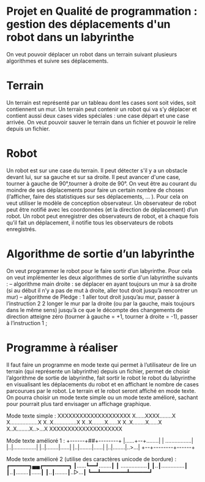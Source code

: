 # Projet en Qualité de programmation : gestion des déplacements d'un robot dans un labyrinthe
 
On veut pouvoir déplacer un robot dans un terrain suivant plusieurs algorithmes et suivre ses
déplacements.

# Terrain
Un terrain est représenté par un tableau dont les cases sont soit vides, soit contiennent un mur.
Un terrain peut contenir un robot qui va s’y déplacer et contient aussi deux cases vides spéciales :
une case départ et une case arrivée.
On veut pouvoir sauver le terrain dans un fichier et pouvoir le relire depuis un fichier.

# Robot
Un robot est sur une case du terrain. Il peut détecter s'il y a un obstacle devant lui, sur sa gauche
et sur sa droite. Il peut avancer d'une case, tourner à gauche de 90°,tourner à droite de 90°.
On veut être au courant du moindre de ses déplacements pour faire un certain nombre de choses
(l’afficher, faire des statistiques sur ses déplacements, … ). Pour cela on veut utiliser le modèle de
conception observateur. Un observateur de robot peut être notifié avec les coordonnées (et la
direction de déplacement) d’un robot. Un robot peut enregistrer des observateurs de robot, et à
chaque fois qu’il fait un déplacement, il notifie tous les observateurs de robots enregistrés.

# Algorithme de sortie d’un labyrinthe
On veut programmer le robot pour le faire sortir d’un labyrinthe. Pour cela on veut implémenter
les deux algorithmes de sortie d'un labyrinthe suivants :
– algorithme main droite : se déplacer en ayant toujours un mur à sa droite (si au début il n’y a
pas de mut à droite, aller tout droit jusqu’à rencontrer un mur)
– algorithme de Pledge :
1 aller tout droit jusqu’au mur, passer à l’instruction 2
2 longer le mur par la droite (ou par la gauche, mais toujours dans le même sens) jusqu’à ce
que le décompte des changements de direction atteigne zéro (tourner à gauche = +1,
tourner à droite = -1), passer à l’instruction 1 ;

# Programme à réaliser
Il faut faire un programme en mode texte qui permet à l’utilisateur de lire un terrain (qui
représente un labyrinthe) depuis un fichier, permet de choisir l’algorithme de sortie de labyrinthe,
fait sortir le robot le robot du labyrinthe en visualisant les déplacements du robot et en affichant le
nombre de cases parcourues par le robot.
Le terrain et le robot seront affiché en mode texte. On pourra choisir un mode texte simple ou un
mode texte amélioré, sachant pour pourrait plus tard envisager un affichage graphique.

Mode texte simple :
XXXXXXXXXXXXXXXXXXXX
X......XXXX........X
X..................X
X..X...............X
X..X........X......X
X..X........X......X
X..X........X..>...X
XXXXXXXXXXXXXXXXXXXX

Mode texte amélioré 1 :
+------+##+--------+
|......+--+........|
| .................|
|..|...............|
|..|........|......|
|..|........|......|
|..|........|..>...|
+--+--------+------+

Mode texte amélioré 2 (utilise des caractères unicode de bordure) :
┏━━━━━━┓▄▄┏━━━━━━━━┓
┃......┗━━┛........┃
┃ .................┃
┃..┃...............┃
┃..┃........┃......┃
┃..┃........┃..▷...┃
┗━━┻━━━━━━━━┻━━━━━━┛
